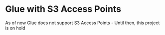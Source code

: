 # Glue with S3 Access Points

As of now Glue does not support S3 Access Points - Until then, this project is on hold